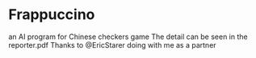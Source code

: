 # Frappuccino
an AI program for Chinese checkers game
The detail can be seen in the reporter.pdf
Thanks to @EricStarer doing with me as a partner
